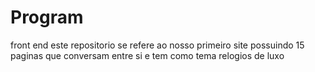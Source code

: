 # Program
front end
este repositorio se refere ao nosso primeiro site possuindo 15 paginas que conversam entre si e tem como tema relogios de luxo
